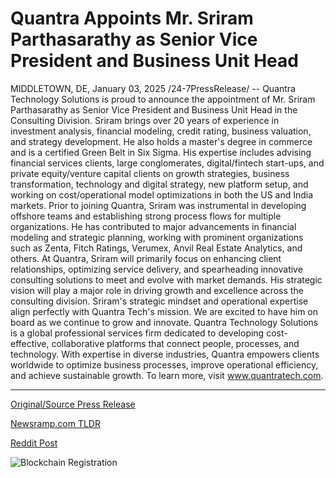 # Quantra Appoints Mr. Sriram Parthasarathy as Senior Vice President and Business Unit Head

MIDDLETOWN, DE, January 03, 2025 /24-7PressRelease/ -- Quantra Technology Solutions is proud to announce the appointment of Mr. Sriram Parthasarathy as Senior Vice President and Business Unit Head in the Consulting Division.  Sriram brings over 20 years of experience in investment analysis, financial modeling, credit rating, business valuation, and strategy development. He also holds a master's degree in commerce and is a certified Green Belt in Six Sigma. His expertise includes advising financial services clients, large conglomerates, digital/fintech start-ups, and private equity/venture capital clients on growth strategies, business transformation, technology and digital strategy, new platform setup, and working on cost/operational model optimizations in both the US and India markets.  Prior to joining Quantra, Sriram was instrumental in developing offshore teams and establishing strong process flows for multiple organizations. He has contributed to major advancements in financial modeling and strategic planning, working with prominent organizations such as Zenta, Fitch Ratings, Verumex, Anvil Real Estate Analytics, and others.  At Quantra, Sriram will primarily focus on enhancing client relationships, optimizing service delivery, and spearheading innovative consulting solutions to meet and evolve with market demands. His strategic vision will play a major role in driving growth and excellence across the consulting division.  Sriram's strategic mindset and operational expertise align perfectly with Quantra Tech's mission. We are excited to have him on board as we continue to grow and innovate.  Quantra Technology Solutions is a global professional services firm dedicated to developing cost-effective, collaborative platforms that connect people, processes, and technology. With expertise in diverse industries, Quantra empowers clients worldwide to optimize business processes, improve operational efficiency, and achieve sustainable growth.  To learn more, visit www.quantratech.com. 

---

[Original/Source Press Release](https://www.24-7pressrelease.com/press-release/517538/quantra-appoints-mr-sriram-parthasarathy-as-senior-vice-president-and-business-unit-head)
                    

[Newsramp.com TLDR](https://newsramp.com/curated-news/quantra-technology-solutions-appoints-sriram-parthasarathy-as-senior-vice-president-in-consulting-division/7771b86d4839907ffccba13a2d2cce30) 

 



[Reddit Post](https://www.reddit.com/r/BlockchainWeb3New/comments/1hshnes/quantra_technology_solutions_appoints_sriram/) 



![Blockchain Registration](https://cdn.newsramp.app/24-7PressRelease/qrcode/251/3/nora4TSo.webp)